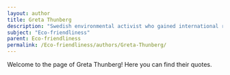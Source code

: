 ```yaml
---
layout: author
title: Greta Thunberg
description: "Swedish environmental activist who gained international recognition for her efforts in raising awareness about climate change through strikes and speeches, emphasizing the need for immediate action."
subject: "Eco-friendliness"
parent: Eco-friendliness
permalink: /Eco-friendliness/authors/Greta-Thunberg/
---
```


Welcome to the page of Greta Thunberg! Here you can find their quotes.
